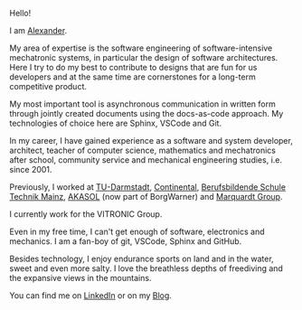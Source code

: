 Hello!

I am [Alexander](https://www.google.com/search?q=alexander+meaning).

My area of expertise is the software engineering of software-intensive mechatronic systems, in particular the design of software architectures. Here I try to do my best to contribute to designs that are fun for us developers and at the same time are cornerstones for a long-term competitive product.

My most important tool is asynchronous communication in written form through jointly created documents using the docs-as-code approach. My technologies of choice here are Sphinx, VSCode and Git.

In my career, I have gained experience as a software and system developer, architect, teacher of computer science, mathematics and mechatronics after school, community service and mechanical engineering studies, i.e. since 2001.

Previously, I worked at [TU-Darmstadt](https://www.tu-darmstadt.de/index.en.jsp), [Continental](https://www.continental.com/en/), [Berufsbildende Schule Technik Mainz](https://www.bbs1-mainz.com/), [AKASOL](https://de.wikipedia.org/wiki/BorgWarner_Akasol) (now part of BorgWarner) and [Marquardt Group](https://www.marquardt.com/us/).

I currently work for the VITRONIC Group.

Even in my free time, I can't get enough of software, electronics and mechanics. I am a fan-boy of git, VSCode, Sphinx and GitHub.

Besides technology, I enjoy endurance sports on land and in the water, sweet and even more salty. I love the breathless depths of freediving and the expansive views in the mountains.

You can find me on [LinkedIn](https://linkedin.com/in/mann-wahrenberg) or on my [Blog](https://basejumpa.github.io).

